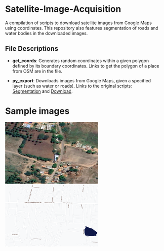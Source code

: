 # Satellite-Image-Acquisition
A compilation of scripts to download satellite images from Google Maps using coordinates. This repository also features segmentation of roads and water bodies in the downloaded images.

## File Descriptions

- **get_coords**: Generates random coordinates within a given polygon defined by its boundary coordinates. Links to get the polygon of a place from OSM are in the file.

- **py_export**: Downloads images from Google Maps, given a specified layer (such as water or roads). Links to the original scripts: [Segmentation](https://gist.github.com/sebastianleonte/69a5f62220fbf25dca7de86c3b6d23ac) and [Download](https://gist.github.com/eskriett/6038468).

# Sample images
<img src="https://github.com/vaarshha/Satellite-Image-Acquisition/blob/main/satellite.png" alt="Satellite Image" width="300" height="200">
<img src="https://github.com/vaarshha/Satellite-Image-Acquisition/blob/main/water%20and%20road.png" alt="Satellite Image" width="300" height="200">

